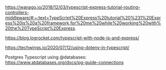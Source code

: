 https://wanago.io/2018/12/03/typescript-express-tutorial-routing-controllers-middleware/#:~:text=TypeScript%20Express%20tutorial%20%231%20Express%20is%20a%20framework,for%20me%20while%20working%20with%20the%20TypeScript%20Express.

https://blog.logrocket.com/typescript-with-node-js-and-express/

https://techwings.io/2020/07/12/using-dotenv-in-typescript/


Postgres Typescript using @databases:
https://www.atdatabases.org/docs/pg-guide-connections
